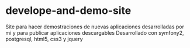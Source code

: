 develope-and-demo-site
======================

Site para hacer demostraciones de nuevas aplicaciones desarrolladas por mi y para publicar aplicaciones descargables
Desarrollado con symfony2, postgresql, html5, css3 y jquery
